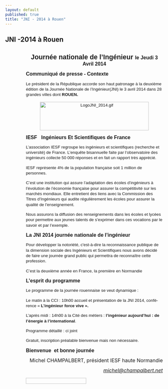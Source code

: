```yaml
---
layout: default
published: true
title: "JNI - 2014 à Rouen"
---
```


## JNI -2014 à Rouen

<body lang=FR link=blue vlink=purple style='tab-interval:35.4pt'>

<div class=WordSection1>

<p class=MsoNormal style='margin-top:0cm;margin-right:0cm;margin-bottom:0cm;
margin-left:63.8pt;margin-bottom:.0001pt;line-height:normal'><span
style='font-size:10.0pt;font-family:"Helvetica","sans-serif";mso-fareast-font-family:
"Times New Roman";mso-fareast-language:FR'><o:p>&nbsp;</o:p></span></p>

<p class=MsoNormal align=center style='margin-top:0cm;margin-right:0cm;
margin-bottom:0cm;margin-left:49.65pt;margin-bottom:.0001pt;text-align:center;
line-height:normal'><b><span style='font-size:16.0pt;font-family:"Arial","sans-serif";
mso-fareast-font-family:"Times New Roman";mso-fareast-language:FR'>Journ&eacute;e
nationale de l&#8217;Ing&eacute;nieur </span></b><b><span style='font-size:
12.0pt;font-family:"Arial","sans-serif";mso-fareast-font-family:"Times New Roman";
mso-fareast-language:FR'>le Jeudi 3 Avril 2014</span></b><b><span
style='font-size:16.0pt;font-family:"Arial","sans-serif";mso-fareast-font-family:
"Times New Roman";mso-fareast-language:FR'><o:p></o:p></span></b></p>

<p class=MsoNormal style='mso-margin-top-alt:auto;mso-margin-bottom-alt:auto;
margin-left:49.65pt;line-height:13.0pt'><b><span style='font-size:12.0pt;
font-family:"Arial","sans-serif";mso-fareast-font-family:"Times New Roman";
mso-fareast-language:FR'>Communiqu&eacute; de presse - Contexte<o:p></o:p></span></b></p>

<p class=MsoNormal style='mso-margin-top-alt:auto;mso-margin-bottom-alt:auto;
margin-left:49.65pt;line-height:13.0pt'><span style='font-size:10.0pt;
font-family:"Arial","sans-serif";mso-fareast-font-family:"Times New Roman";
mso-fareast-language:FR;mso-bidi-font-weight:bold'>Le pr&eacute;sident de la
R&eacute;publique accorde son haut patronage &agrave; la deuxi&egrave;me
&eacute;dition de la Journ&eacute;e Nationale de l&#8217;Ing&eacute;nieur(JNI)
le 3 avril 2014 dans 28 grandes villes dont <b>ROUEN.</b><o:p></o:p></span></p>

<p class=MsoNormal align=center style='mso-margin-top-alt:auto;mso-margin-bottom-alt:
auto;margin-left:49.65pt;text-align:center;line-height:13.0pt'><span
style='font-size:10.0pt;font-family:"Arial","sans-serif";mso-fareast-font-family:
"Times New Roman";mso-fareast-language:FR;mso-no-proof:yes'><!--[if gte vml 1]><v:shapetype
 id="_x0000_t75" coordsize="21600,21600" o:spt="75" o:preferrelative="t"
 path="m@4@5l@4@11@9@11@9@5xe" filled="f" stroked="f">
 <v:stroke joinstyle="miter"/>
 <v:formulas>
  <v:f eqn="if lineDrawn pixelLineWidth 0"/>
  <v:f eqn="sum @0 1 0"/>
  <v:f eqn="sum 0 0 @1"/>
  <v:f eqn="prod @2 1 2"/>
  <v:f eqn="prod @3 21600 pixelWidth"/>
  <v:f eqn="prod @3 21600 pixelHeight"/>
  <v:f eqn="sum @0 0 1"/>
  <v:f eqn="prod @6 1 2"/>
  <v:f eqn="prod @7 21600 pixelWidth"/>
  <v:f eqn="sum @8 21600 0"/>
  <v:f eqn="prod @7 21600 pixelHeight"/>
  <v:f eqn="sum @10 21600 0"/>
 </v:formulas>
 <v:path o:extrusionok="f" gradientshapeok="t" o:connecttype="rect"/>
 <o:lock v:ext="edit" aspectratio="t"/>
</v:shapetype><v:shape id="Image_x0020_1" o:spid="_x0000_i1026" type="#_x0000_t75"
 alt="LogoJNI_2014.gif" style='width:261pt;height:68.25pt;visibility:visible;
 mso-wrap-style:square'>
 <v:imagedata src="20140225JNIrouenjeudi3avril2014Communiquedepresse_fichiers/image001.gif"
  o:title="LogoJNI_2014"/>
</v:shape><![endif]--><img width=348 height=91
src="20140225JNIrouenjeudi3avril2014Communiquedepresse_fichiers/image002.jpg"
alt="LogoJNI_2014.gif" v:shapes="Image_x0020_1"></span><span
style='font-size:10.0pt;font-family:"Arial","sans-serif";mso-fareast-font-family:
"Times New Roman";mso-fareast-language:FR;mso-bidi-font-weight:bold'><o:p></o:p></span></p>

<p class=MsoNormal style='mso-margin-top-alt:auto;mso-margin-bottom-alt:auto;
margin-left:49.65pt;line-height:13.0pt'><b><span style='font-size:12.0pt;
font-family:"Arial","sans-serif";mso-fareast-font-family:"Times New Roman";
mso-fareast-language:FR'>IESF<span style='mso-spacerun:yes'>&nbsp;&nbsp;
</span>Ing&eacute;nieurs Et Scientifiques de France<o:p></o:p></span></b></p>

<p class=MsoNormal style='mso-margin-top-alt:auto;mso-margin-bottom-alt:auto;
margin-left:49.65pt;line-height:13.0pt'><span style='font-size:10.0pt;
font-family:"Arial","sans-serif";mso-fareast-font-family:"Times New Roman";
mso-fareast-language:FR;mso-bidi-font-weight:bold'>L&#8217;association IESF
regroupe les ing&eacute;nieurs et scientifiques (recherche et
universit&eacute;) de France. L&#8217;enqu&ecirc;te bisannuelle faite par
l&#8217;observatoire des ing&eacute;nieurs collecte 50&nbsp;000 r&eacute;ponses
et en fait un rapport tr&egrave;s appr&eacute;ci&eacute;.<o:p></o:p></span></p>

<p class=MsoNormal style='mso-margin-top-alt:auto;mso-margin-bottom-alt:auto;
margin-left:49.65pt;line-height:13.0pt'><span style='font-size:10.0pt;
font-family:"Arial","sans-serif";mso-fareast-font-family:"Times New Roman";
mso-fareast-language:FR;mso-bidi-font-weight:bold'>IESF repr&eacute;sente 4% de
la population fran&ccedil;aise soit 1 million de personnes.<o:p></o:p></span></p>

<p class=MsoNormal style='mso-margin-top-alt:auto;mso-margin-bottom-alt:auto;
margin-left:49.65pt;line-height:13.0pt'><span style='font-size:10.0pt;
font-family:"Arial","sans-serif";mso-fareast-font-family:"Times New Roman";
mso-fareast-language:FR;mso-bidi-font-weight:bold'>C&#8217;est une institution
qui assure l&#8217;adaptation des &eacute;coles d&#8217;ing&eacute;nieurs
&agrave; l&#8217;&eacute;volution de l&#8217;&eacute;conomie fran&ccedil;aise
pour assurer la comp&eacute;titivit&eacute; sur les march&eacute;s mondiaux.
Elle entretient des liens avec la Commission des Titres
d&#8217;Ing&eacute;nieurs qui audite r&eacute;guli&egrave;rement les
&eacute;coles pour assurer la qualit&eacute; de l&#8217;enseignement.<o:p></o:p></span></p>

<p class=MsoNormal style='mso-margin-top-alt:auto;mso-margin-bottom-alt:auto;
margin-left:49.65pt;line-height:13.0pt'><span style='font-size:10.0pt;
font-family:"Arial","sans-serif";mso-fareast-font-family:"Times New Roman";
mso-fareast-language:FR;mso-bidi-font-weight:bold'>Nous assurons la diffusion
des renseignements dans les &eacute;coles et lyc&eacute;es pour permettre aux
jeunes talents de s&#8217;exprimer dans ces vocations par le savoir et par
l&#8217;exemple.<o:p></o:p></span></p>

<p class=MsoNormal style='mso-margin-top-alt:auto;mso-margin-bottom-alt:auto;
margin-left:49.65pt;line-height:13.0pt'><b><span style='font-size:12.0pt;
font-family:"Arial","sans-serif";mso-fareast-font-family:"Times New Roman";
mso-fareast-language:FR'>La JNI 2014 journ&eacute;e nationale de
l&#8217;ing&eacute;nieur<o:p></o:p></span></b></p>

<p class=MsoNormal style='mso-margin-top-alt:auto;mso-margin-bottom-alt:auto;
margin-left:49.65pt;line-height:13.0pt'><span style='font-size:10.0pt;
font-family:"Arial","sans-serif";mso-fareast-font-family:"Times New Roman";
mso-fareast-language:FR;mso-bidi-font-weight:bold'>Pour d&eacute;velopper la
notori&eacute;t&eacute;, c'est-&agrave;-dire la reconnaissance publique de la
dimension sociale des Ing&eacute;nieurs et Scientifiques nous avons
d&eacute;cid&eacute; de faire une journ&eacute;e grand public qui permettra de
reconna&icirc;tre cette profession.<o:p></o:p></span></p>

<p class=MsoNormal style='mso-margin-top-alt:auto;mso-margin-bottom-alt:auto;
margin-left:49.65pt;line-height:13.0pt'><span style='font-size:10.0pt;
font-family:"Arial","sans-serif";mso-fareast-font-family:"Times New Roman";
mso-fareast-language:FR;mso-bidi-font-weight:bold'>C&#8217;est la
deuxi&egrave;me ann&eacute;e en France, la premi&egrave;re en Normandie<o:p></o:p></span></p>

<p class=MsoNormal style='mso-margin-top-alt:auto;mso-margin-bottom-alt:auto;
margin-left:49.65pt;line-height:13.0pt'><b><span style='font-size:12.0pt;
font-family:"Arial","sans-serif";mso-fareast-font-family:"Times New Roman";
mso-fareast-language:FR'>L&#8217;esprit du programme<o:p></o:p></span></b></p>

<p class=MsoNormal style='mso-margin-top-alt:auto;mso-margin-bottom-alt:auto;
margin-left:49.65pt;line-height:13.0pt'><span style='font-size:10.0pt;
font-family:"Arial","sans-serif";mso-fareast-font-family:"Times New Roman";
mso-fareast-language:FR;mso-bidi-font-weight:bold'>Le programme de la
journ&eacute;e rouennaise se veut dynamique&nbsp;:<o:p></o:p></span></p>

<p class=MsoNormal style='mso-margin-top-alt:auto;mso-margin-bottom-alt:auto;
margin-left:49.65pt;line-height:13.0pt'><span style='font-size:10.0pt;
font-family:"Arial","sans-serif";mso-fareast-font-family:"Times New Roman";
mso-fareast-language:FR;mso-bidi-font-weight:bold'>Le matin&nbsp;&agrave; la
CCI : 10h00 accueil et pr&eacute;sentation de la JNI 2014, conf&eacute;rence
&laquo;&nbsp;<b>L&#8217;ing&eacute;nieur force vive&nbsp;&raquo;.</b><o:p></o:p></span></p>

<p class=MsoNormal style='mso-margin-top-alt:auto;mso-margin-bottom-alt:auto;
margin-left:49.65pt;line-height:13.0pt'><span style='font-size:10.0pt;
font-family:"Arial","sans-serif";mso-fareast-font-family:"Times New Roman";
mso-fareast-language:FR;mso-bidi-font-weight:bold'>L&#8217;apr&egrave;s
midi&nbsp;: 14h00 &agrave; la Cit&eacute; des m&eacute;tiers&nbsp;: <b>l&#8217;ing&eacute;nieur
aujourd&#8217;hui&nbsp;: de l&#8217;&eacute;nergie &agrave;
l&#8217;international</b>.<o:p></o:p></span></p>

<p class=MsoNormal style='mso-margin-top-alt:auto;mso-margin-bottom-alt:auto;
margin-left:49.65pt;line-height:13.0pt'><span style='font-size:10.0pt;
font-family:"Arial","sans-serif";mso-fareast-font-family:"Times New Roman";
mso-fareast-language:FR;mso-bidi-font-weight:bold'>Programme
d&eacute;taill&eacute;&nbsp;: ci joint<o:p></o:p></span></p>

<p class=MsoNormal style='mso-margin-top-alt:auto;mso-margin-bottom-alt:auto;
margin-left:49.65pt;line-height:13.0pt'><span style='font-size:10.0pt;
font-family:"Arial","sans-serif";mso-fareast-font-family:"Times New Roman";
mso-fareast-language:FR;mso-bidi-font-weight:bold'>Gratuit, inscription
pr&eacute;alable bienvenue mais non n&eacute;cessaire.<o:p></o:p></span></p>

<p class=MsoNormal style='mso-margin-top-alt:auto;mso-margin-bottom-alt:auto;
margin-left:49.65pt;line-height:13.0pt'><b><span style='font-size:12.0pt;
font-family:"Arial","sans-serif";mso-fareast-font-family:"Times New Roman";
mso-fareast-language:FR'>Bienvenue<span style='mso-spacerun:yes'>&nbsp;
</span>et bonne journ&eacute;e<span
style='mso-spacerun:yes'>&nbsp;&nbsp;&nbsp;&nbsp;&nbsp;&nbsp;&nbsp;&nbsp;&nbsp;&nbsp;&nbsp;&nbsp;&nbsp;&nbsp;&nbsp;&nbsp;&nbsp;&nbsp;&nbsp;&nbsp;&nbsp;&nbsp;&nbsp;&nbsp;&nbsp;
</span><o:p></o:p></span></b></p>

<p class=MsoNormal align=right style='margin-left:49.65pt;text-align:right'><span
style='font-size:12.0pt;line-height:115%'>Michel CHAMPALBERT, pr&eacute;sident
IESF haute Normandie<o:p></o:p></span></p>

<p class=MsoNormal align=right style='margin-left:49.65pt;text-align:right'><i
style='mso-bidi-font-style:normal'><span style='font-size:12.0pt;line-height:
115%'><a href="mailto:michel@champalbert.net">michel@champalbert.net</a><o:p></o:p></span></i></p>

<p class=MsoNormal style='margin-left:49.65pt'><span style='font-size:13.5pt;
line-height:115%;font-family:"Helvetica","sans-serif";mso-fareast-font-family:
"Times New Roman";mso-fareast-language:FR;mso-no-proof:yes'><!--[if gte vml 1]><v:shape
 id="Image_x0020_0" o:spid="_x0000_i1025" type="#_x0000_t75" alt="IESF Haute Normandie bandeau.jpg"
 style='width:144.75pt;height:14.25pt;visibility:visible;mso-wrap-style:square'>
 <v:imagedata src="20140225JNIrouenjeudi3avril2014Communiquedepresse_fichiers/image003.jpg"
  o:title="IESF Haute Normandie bandeau"/>
</v:shape><![endif]--><![if !vml]><img border=0 width=193 height=19
![MiniEntêteLettre.gif](///media/MiniEntêteLettre.gif)
alt v:shapes="Image_x0020_0"><![endif]></span><i
style='mso-bidi-font-style:normal'><span style='font-size:12.0pt;line-height:
115%'><o:p></o:p></span></i></p>

</div>

</body>